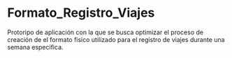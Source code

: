 # Formato_Registro_Viajes
 Protoripo de aplicación con la que se busca optimizar el proceso de creación de el formato fisico utilizado para el registro de viajes durante una semana especifica. 
